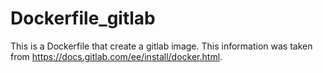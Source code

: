 # Dockerfile_gitlab
This is a Dockerfile that create a gitlab image. This information was taken from https://docs.gitlab.com/ee/install/docker.html.


